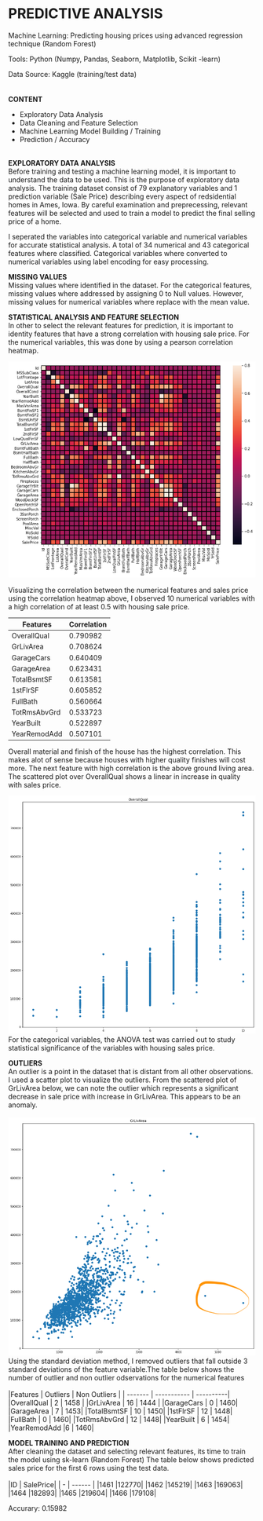 # PREDICTIVE ANALYSIS
Machine Learning: Predicting housing prices using advanced regression technique (Random Forest)

Tools: Python (Numpy, Pandas, Seaborn, Matplotlib, Scikit -learn)

Data Source: Kaggle (training/test data) <br />
<br />
<br />
**CONTENT**
- Exploratory Data Analysis
- Data Cleaning and Feature Selection
- Machine Learning Model Building / Training
- Prediction / Accuracy<br /><br />

**EXPLORATORY DATA ANALYSIS**<br />
Before training and testing a machine learning model, it is important to understand the data to be used. This is the purpose of exploratory data analysis. The training dataset consist of 79 explanatory variables and 1 prediction variable (Sale Price) describing every aspect of redsidential homes in Ames, Iowa. By careful examination and preprecessing, relevant features will be selected and used to train a model to predict the final selling price of a home.<br />

I seperated the variables into categorical variable and numerical variables for accurate statistical analysis. A total of 34 numerical and 43 categorical features where classified. Categorical variables where converted to numerical variables using label encoding for easy processing.<br />

**MISSING VALUES**<br />
Missing values where identified in the dataset. For the categorical features, missing values where addressed by assigning 0 to Null values. However, missing values for numerical variables where replace with the mean value.

**STATISTICAL ANALYSIS AND FEATURE SELECTION**<br />
In other to select the relevant features for prediction, it is important to identity features that have a strong correlation with housing sale price. For the numerical variables, this was done by using a pearson correlation heatmap.

![](Image/Correlation.png)

Visualizing the correlation between the numerical features and sales price using the correlation heatmap above, I observed 10 numerical variables with a high correlation of at least 0.5 with housing sale price.

|Features | Correlation |
| ------- | ----------- |
|OverallQual | 0.790982 |
|GrLivArea | 0.708624 |
|GarageCars | 0.640409 |
|GarageArea | 0.623431 |
|TotalBsmtSF | 0.613581 |
|1stFlrSF | 0.605852 |
|FullBath |  0.560664 |
|TotRmsAbvGrd | 0.533723 |
|YearBuilt | 0.522897 |
|YearRemodAdd |0.507101|

Overall material and finish of the house has the highest correlation. This makes alot of sense because houses with higher quality finishes will cost more. The next feature with high correlation is the above ground living area. The scattered plot over OverallQual shows a linear in increase in quality with sales price.

![](Image/OverallQual.png)
<br />
For the categorical variables, the ANOVA test was carried out to study statistical significance of the variables with housing sales price.<br />

**OUTLIERS**<br />
An outlier is a point in the dataset that is distant from all other observations. I used a scatter plot to visualize the outliers.  From the scattered plot of GrLivArea below, we can note the outlier which represents a significant decrease in sale price with increase in GrLivArea. This appears to be an anomaly.<br />
<br />
![](Image/GrLivArea.png)
<br />
Using the standard deviation method, I removed outliers that fall outside 3 standard deviations of the feature variable.The table below shows the number of outlier and non outlier odservations for the numerical features<br />
 <br />
|Features | Outliers | Non Outliers |
| ------- | ----------- | ----------|
|OverallQual | 2 | 1458 |
|GrLivArea | 16 | 1444 |
|GarageCars | 0 | 1460|
|GarageArea | 7 | 1453|
|TotalBsmtSF | 10 | 1450|
|1stFlrSF | 12 | 1448|
|FullBath |  0 | 1460|
|TotRmsAbvGrd | 12 | 1448|
|YearBuilt | 6 | 1454|
|YearRemodAdd |6 | 1460|<br />


**MODEL TRAINING AND PREDICTION**<br />
After cleaning the dataset and selecting relevant features, its time to train the model using sk-learn (Random Forest)
The table below shows predicted sales price for the first 6 rows using the test data.<br />
<br />
|ID | SalePrice| 
| - | ------ |
|1461 |122770|
|1462 |145219|
|1463 |169063|
|1464 |182893|
|1465 |219604|
|1466 |179108|

Accurary: 0.15982
